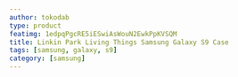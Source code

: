 ```yaml
---
author: tokodab
type: product
featimg: 1edpqPgcRE5iESwiAsWouN2EwkPpKVSQM
title: Linkin Park Living Things Samsung Galaxy S9 Case
tags: [samsung, galaxy, s9]
category: [samsung]
---
```

